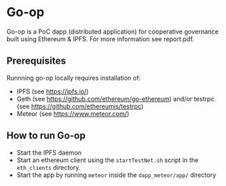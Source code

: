 # Go-op
Go-op is a PoC dapp (distributed application) for cooperative governance built using Ethereum & IPFS. For more information see report.pdf.

## Prerequisites
Runnning go-op locally requires installation of:
- IPFS (see https://ipfs.io/)
- Geth (see https://github.com/ethereum/go-ethereum) and/or testrpc (see https://github.com/ethereumjs/testrpc)
- Meteor (see https://www.meteor.com/)

## How to run Go-op
- Start the IPFS daemon
- Start an ethereum client using the `startTestNet.sh` script in the `eth_clients` directory.
- Start the app by running `meteor` inside the `dapp_meteor/app/` directory
